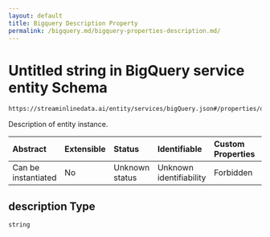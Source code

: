 ```yaml
---
layout: default
title: Bigquery Description Property
permalink: /bigquery.md/bigquery-properties-description.md/
---
```

# Untitled string in BigQuery service entity Schema

```txt
https://streaminlinedata.ai/entity/services/bigQuery.json#/properties/description
```

Description of entity instance.

| Abstract            | Extensible | Status         | Identifiable            | Custom Properties | Additional Properties | Access Restrictions | Defined In                                                             |
| :------------------ | :--------- | :------------- | :---------------------- | :---------------- | :-------------------- | :------------------ | :--------------------------------------------------------------------- |
| Can be instantiated | No         | Unknown status | Unknown identifiability | Forbidden         | Allowed               | none                | [bigQuery.json*](bigquery.md "open original schema") |

## description Type

`string`
